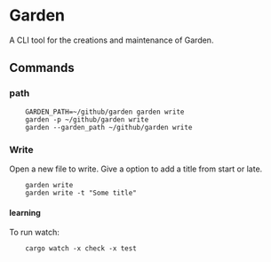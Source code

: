 # Garden

A CLI tool for the creations and maintenance of Garden.

## Commands

### path

```shell
    GARDEN_PATH=~/github/garden garden write
    garden -p ~/github/garden write
    garden --garden_path ~/github/garden write
```

### Write

Open a new file to write. Give a option to add a title from start or late.

```shell
    garden write
    garden write -t "Some title"
```

#### learning

To run watch: 

```shell
    cargo watch -x check -x test
```